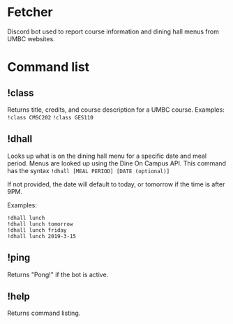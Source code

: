 # Fetcher
Discord bot used to report course information and dining hall menus from UMBC websites.

# Command list

## !class
Returns title, credits, and course description for a UMBC course.
Examples: `!class CMSC202` `!class GES110`

## !dhall
Looks up what is on the dining hall menu for a specific date and meal period. Menus are looked up using the Dine On Campus API.
This command has the syntax `!dhall [MEAL PERIOD] [DATE (optional)]`

If not provided, the date will default to today, or tomorrow if the time is after 9PM.

Examples: 
```
!dhall lunch
!dhall lunch tomorrow
!dhall lunch friday
!dhall lunch 2019-3-15
```

## !ping

Returns "Pong!" if the bot is active.

## !help

Returns command listing.
